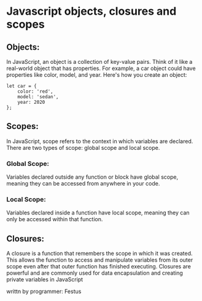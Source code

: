 # Javascript objects, closures and scopes 

## Objects:
In JavaScript, an object is a collection of key-value pairs. Think of it like a real-world object that has properties. For example, a car object could have properties like color, model, and year. Here's how you create an object:
```
let car = {
    color: 'red',
    model: 'sedan',
    year: 2020
};
```

## Scopes:
In JavaScript, scope refers to the context in which variables are declared. There are two types of scope: global scope and local scope.

### Global Scope: 
Variables declared outside any function or block have global scope, meaning they can be accessed from anywhere in your code.
### Local Scope: 
Variables declared inside a function have local scope, meaning they can only be accessed within that function.


## Closures:
A closure is a function that remembers the scope in which it was created. This allows the function to access and manipulate variables from its outer scope even after that outer function has finished executing. Closures are powerful and are commonly used for data encapsulation and creating private variables in JavaScript

writtn by programmer: Festus
